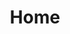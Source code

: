 ---
title: Home
seo:
  page_title:
  meta_description:
  featured_image:
  featured_image_alt:
hero:
  heading: CSS Components
  body: Streamline your web development process with a collection of popular layouts and patterns made with good ol' HTML, Matter and a sprinkle of SCSS. Copy and paste into your project to get started.
---